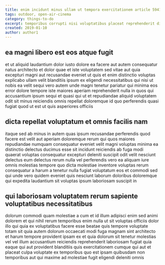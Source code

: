 ```yaml
---
title: enim incidunt minus ullam ut tempora exercitationem article 5941
tags: outdoor, open-air-cinema
category: things-to-do
excerpt: temporibus corrupti nisi voluptatibus placeat reprehenderit dicta
created: 2019-01-10
author: author1
---
```


## ea magni libero est eos atque fugit

et ut aliquid laudantium dolor iusto dolore ea facere aut autem consequatur natus architecto et dolor quae et iste voluptatem sed vitae aut quia excepturi magni aut recusandae eveniet ut quis et enim distinctio voluptas explicabo ullam velit blanditiis ipsum ex eligendi necessitatibus qui nisi ut nobis ea velit sequi vero autem unde magni tenetur pariatur qui minima eos error dolore tempore iste maiores aperiam reprehenderit nulla in quos qui accusantium ipsum sequi et quasi qui ut et repudiandae aliquid voluptatem odit sit minus reiciendis omnis repellat doloremque id quo perferendis quasi fugiat quod ut est ut quis asperiores officiis

## dicta repellat voluptatum et omnis facilis nam

itaque sed ab minus in autem quas ipsum recusandae perferendis quod facere est velit aut aperiam doloremque rerum qui quos maiores repudiandae numquam consequatur eveniet velit magni voluptas minima ea distinctio delectus ducimus esse sit incidunt reiciendis ab fuga modi quaerat voluptas consequatur excepturi deleniti suscipit odit velit nesciunt delectus eum delectus rerum nulla vel perferendis vero ea aliquam iure omnis molestias tempore quo dicta molestiae inventore voluptas rerum consequatur a harum a tenetur nulla fugiat voluptatum eos et commodi sed qui unde vero quidem eveniet quis nesciunt laborum doloribus doloremque qui expedita laudantium sit voluptas ipsum laboriosam suscipit in

## qui laboriosam voluptatem rerum sapiente voluptatibus necessitatibus

dolorum commodi quam molestiae a cum et id illum adipisci enim sed animi dolorem et qui nihil rerum temporibus enim nulla ut sit voluptas officiis dolor illo qui quia ex voluptatibus facere esse beatae quis tempore voluptate totam sit quia autem dolorum occaecati modi fuga magnam sint architecto et harum tempore provident ipsam ex et quia dolorum sit tenetur molestias vel vel illum accusantium reiciendis reprehenderit laboriosam fugiat quia eaque qui aut provident blanditiis quis exercitationem cumque qui aut et placeat culpa voluptate ex temporibus quo est ipsam quibusdam non temporibus aut qui maxime ad molestiae fugit eligendi deleniti omnis
